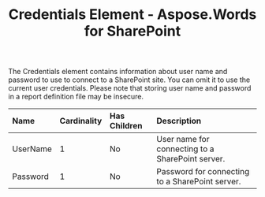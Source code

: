 ﻿---
title: Credentials Element - Aspose.Words for SharePoint
articleTitle: Credentials Element
linktitle: Credentials Element
description: "This page describes Credentials element meaning and structure which may be used while configuring Aspose.Words for SharePoint reports."
type: docs
weight: 90
url: /sharepoint/credentials-element/
---

The Credentials element contains information about user name and password to use to connect to a SharePoint site. You can omit it to use the current user credentials. Please note that storing user name and password in a report definition file may be insecure.

|Name|Cardinality|Has Children|Description|
| :- | :- | :- | :- |
|UserName|1|No|User name for connecting to a SharePoint server.|
|Password|1|No|Password for connecting to a SharePoint server.|
